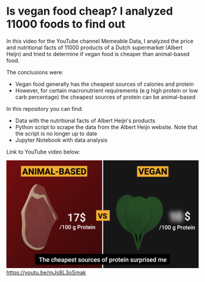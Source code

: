# Is vegan food cheap? I analyzed 11000 foods to find out

In this video for the YouTube channel Memeable Data, I analyzed the price and nutritional facts of 11000 products of a Dutch supermarket (Albert Heijn) and tried to determine if vegan food is cheaper than animal-based food.

The conclusions were:
* Vegan food generally has the cheapest sources of calories and protein
* However, for certain macronutrient requirements (e.g high protein or low carb percentage) the cheapest sources of protein can be animal-based

In this repository you can find:
* Data with the nutritional facts of Albert Heijn's products
* Python script to scrape the data from the Albert Heijn website. Note that the script is no longer up to date
* Jupyter Notebook with data analysis

Link to YouTube video below:

[![](images/Thumbnail.png)](https://youtu.be/mJs8L3oSmak)
https://youtu.be/mJs8L3oSmak


